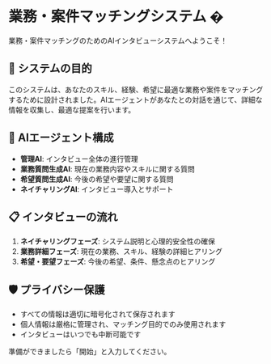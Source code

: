 # 業務・案件マッチングシステム �

業務・案件マッチングのためのAIインタビューシステムへようこそ！

## 🎯 システムの目的

このシステムは、あなたのスキル、経験、希望に最適な業務や案件をマッチングするために設計されました。AIエージェントがあなたとの対話を通じて、詳細な情報を収集し、最適な提案を行います。

## 🤖 AIエージェント構成

- **管理AI**: インタビュー全体の進行管理
- **業務質問生成AI**: 現在の業務内容やスキルに関する質問
- **希望質問生成AI**: 今後の希望や要望に関する質問  
- **ネイチャリングAI**: インタビュー導入とサポート

## 📋 インタビューの流れ

1. **ネイチャリングフェーズ**: システム説明と心理的安全性の確保
2. **業務詳細フェーズ**: 現在の業務、スキル、経験の詳細ヒアリング
3. **希望・要望フェーズ**: 今後の希望、条件、懸念点のヒアリング

## 🛡️ プライバシー保護

- すべての情報は適切に暗号化されて保存されます
- 個人情報は厳格に管理され、マッチング目的でのみ使用されます
- インタビューはいつでも中断可能です

準備ができましたら「開始」と入力してください。

